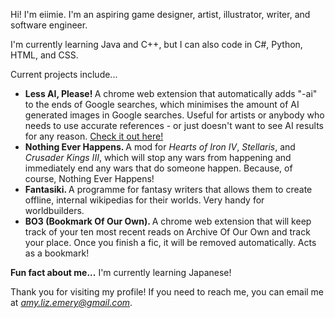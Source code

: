 Hi! I'm eiimie. I'm an aspiring game designer, artist, illustrator, writer, and software engineer. 

I'm currently learning Java and C++, but I can also code in C#, Python, HTML, and CSS.

Current projects include... 
- <b> Less AI, Please! </b> A chrome web extension that automatically adds "-ai" to the ends of Google searches, which minimises the amount of AI generated images in Google searches. Useful for artists or anybody who needs to use accurate references - or just doesn't want to see AI results for any reason. <a href="https://github.com/eiimie/lessAIplease/tree/main">Check it out here!</a>
- <b> Nothing Ever Happens. </b> A mod for <i>Hearts of Iron IV</i>, <i>Stellaris</i>, and <i>Crusader Kings III</i>, which will stop any wars from happening and immediately end any wars that do someone happen. Because, of course, Nothing Ever Happens!
- <b> Fantasiki. </b> A programme for fantasy writers that allows them to create offline, internal wikipedias for their worlds. Very handy for worldbuilders.
- <b> BO3 (Bookmark Of Our Own). </b> A chrome web extension that will keep track of your ten most recent reads on Archive Of Our Own and track your place. Once you finish a fic, it will be removed automatically. Acts as a bookmark! 

<b>Fun fact about me...</b>
I'm currently learning Japanese!

Thank you for visiting my profile! 
If you need to reach me, you can email me at <i>amy.liz.emery@gmail.com</i>.
